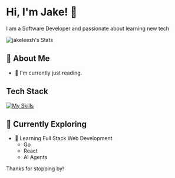 # Hi, I'm Jake! 👋

I am a Software Developer and passionate about learning new tech

![jakeleesh's Stats](https://github-readme-stats.vercel.app/api?username=jakeleesh&theme=vue-dark&show_icons=true&hide_border=true&count_private=true)

## 🚀 About Me

- 🔭 I'm currently just reading.

## Tech Stack
[![My Skills](https://skillicons.dev/icons?i=aws,bash,css,django,docker,express,go,html,java,javascript,kubernetes,mysql,nodejs,pandas,postgres,python,react,redis,spring,sqlite)](https://skillicons.dev)

## 🌱 Currently Exploring

- 🚀 Learning Full Stack Web Development
  - Go
  - React
  - AI Agents

Thanks for stopping by!



<!--

Here are some ideas to get you started:

- 🔭 I’m currently working on ...
- 🌱 I’m currently learning ...
- 👯 I’m looking to collaborate on ...
- 🤔 I’m looking for help with ...
- 💬 Ask me about ...
- 📫 How to reach me: ...
- 😄 Pronouns: ...
- ⚡ Fun fact: ...
-->

